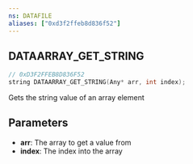 ```yaml
---
ns: DATAFILE
aliases: ["0xd3f2ffeb8d836f52"]
---
```

## DATAARRAY_GET_STRING

```c
// 0xD3F2FFEB8D836F52
string DATAARRAY_GET_STRING(Any* arr, int index);
```

Gets the string value of an array element


## Parameters
* **arr**: The array to get a value from
* **index**: The index into the array
